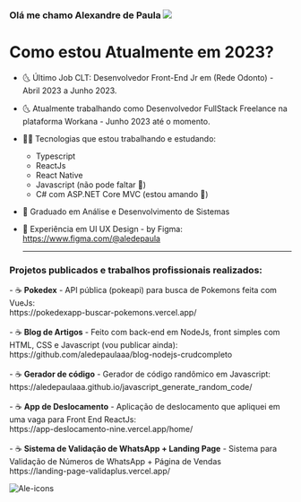 ### Olá me chamo Alexandre de Paula <img src="https://img.icons8.com/arcade/32/000000/pizza.png"/>

<h1> Como estou Atualmente em 2023? </h1>

- 🌜 Último Job CLT: Desenvolvedor Front-End Jr em (Rede Odonto) - Abril 2023 a Junho 2023.
  <br>
- 🌜 Atualmente trabalhando como Desenvolvedor FullStack Freelance na plataforma Workana - Junho 2023 até o momento.

- 👨‍💻 Tecnologias que estou trabalhando e estudando:
    - Typescript
    - ReactJs
    - React Native
    - Javascript (não pode faltar 📌)
    - C# com ASP.NET Core MVC (estou amando 💙)

- 🥇 Graduado em Análise e Desenvolvimento de Sistemas
- 🎨 Experiência em UI UX Design - by Figma: https://www.figma.com/@aledepaula

  <hr>
    
<h3>Projetos publicados e trabalhos profissionais realizados:</h3>
- &#x2615; <b>Pokedex</b> - API pública (pokeapi) para busca de Pokemons feita com VueJs: <br> https://pokedexapp-buscar-pokemons.vercel.app/
<br><br>
- &#x2615; <b>Blog de Artigos</b> - Feito com back-end em NodeJs, front simples com HTML, CSS e Javascript (vou publicar ainda): <br> https://github.com/aledepaulaaa/blog-nodejs-crudcompleto
<br><br>
- &#x2615; <b>Gerador de código</b> - Gerador de código randômico em Javascript: <br> https://aledepaulaaa.github.io/javascript_generate_random_code/
<br><br>
- &#x2615; <b>App de Deslocamento</b> - Aplicação de deslocamento que apliquei em uma vaga para Front End ReactJs: <br> https://app-deslocamento-nine.vercel.app/home/
<br><br>
- &#x2615; <b>Sistema de Validação de WhatsApp + Landing Page</b> - Sistema para Validação de Números de WhatsApp + Página de Vendas <br> https://landing-page-validaplus.vercel.app/

![Ale-icons](https://github.com/aledepaulaaa/aledepaulaaa/assets/88629170/d8020496-4aa2-475a-8b1d-5cae545e4aa4)


